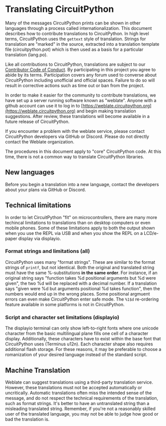# Translating CircuitPython
Many of the messages CircuitPython prints can be shown in other languages through a process called internationalization.
This document describes how to contribute translations to CircuitPython.
In high level terms, CircuitPython uses the `gettext` style of translation.
Strings for translation are "marked" in the source, extracted into a translation template file (circuitpython.pot) which is then used as a basis for a particular translation (lang.po).

Like all contributions to CircuitPython, translations are subject to our [Contributor Code of Conduct](https://github.com/adafruit/circuitpython/blob/master/CODE_OF_CONDUCT.md).
By participating in this project you agree to abide by its terms. Participation
covers any forum used to converse about CircuitPython including unofficial and official spaces. Failure to do
so will result in corrective actions such as time out or ban from the project.

In order to make it easier for the community to contribute translations, we have set up a server running software known as "weblate".
Anyone with a github account can use it to log in to [https://weblate.circuitpython.org](https://weblate.circuitpython.org) and begin making translation suggestions.
After review, these translations will become available in a future release of CircuitPython.

If you encounter a problem with the weblate service, please contact CircuitPython developers via GitHub or Discord.
Please do not directly contact the Weblate organization.

The procedures in this document apply to "core" CircuitPython code.
At this time, there is not a common way to translate CircuitPython libraries.

## New languages
Before you begin a translation into a new language, contact the developers about your plans via GitHub or Discord.

## Technical limitations
In order to let CircuitPython "fit" on microcontrollers, there are many more techincal limitations to translations than on desktop computers or even mobile phones.
Some of these limitations apply to both the output shown when you use the REPL via USB and when you show the REPL on a LCD/e-paper display via displayio.

### Format strings and limitations (all)
CircuitPython uses many "format strings".  These are similar to the format strings of `printf`, but not identical.
Both the original and translated string must have the same %-substitutions __in the same order__.
For instance, if an original string says "function takes %d positional arguments but %d were given", the two %d will be replaced with a decimal number.
If a translation says "given were %d but arguments positional %d takes function", then the numbers would end up in the wrong places.
Some positional argmuent errors can even make CircuitPython enter safe mode.
The `%1$d` re-ordering feature available in some platforms is not in CircuitPython.

### Script and character set limitations (displayio)
The displayio terminal can only show left-to-right fonts where one unicode character from the basic multilingual plane fills one cell of a character display.
Additionally, these characters have to exist within the base font that CircuitPython uses (Terminus u12n).
Each character shape also requires additional flash storage.
For these reasons, it may be preferable to choose a romanization of your desired language instead of the standard script.

## Machine Translation
Weblate can suggest translations using a third-party translation service.
However, these translations must not be accepted automatically or uncritically.
Automatic translations often miss the intended sense of the message, and do not respect the technical requirements of the translation, such as format strings.
It's better to have an untranslated string than a misleading translated string.
Remember, if you're not a reasonably skilled user of the translated language, you may not be able to judge how good or bad the translation is.
